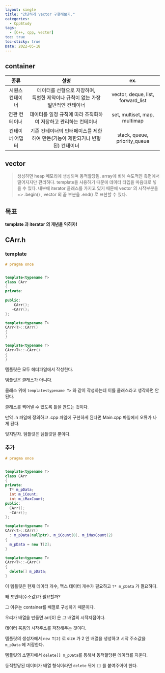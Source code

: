 ```yaml
---
layout: single
title: "간단하게 vector 구현해보기."
categories:
  - CppStudy
tags:
  - [C++, cpp, vector]
toc: true
toc-sticky: true
Date: 2022-05-18
---
```


## container

|**종류**|설명|ex.|
|:---:|:---:|:---:|
|시퀀스 컨테이너|데이터를 선형으로 저장하며,<br> 특별한 제약이나 규칙이 없는 가장 일반적인 컨테이너|vector, deque, list, forward_list|
|연관 컨테이너|데이터를 일정 규칙에 따라 조직화하여 저장하고 관리하는 컨테이너|set, multiset, map, multimap|
|컨테이너 어댑터|기존 컨테이너의 인터페이스를 제한하여 만든(기능이 제한되거나 변형된) 컨테이너|stack, queue, priority_queue|

## vector
> 생성하면 heap 메모리에 생성되며 동적할당됨.
> array에 비해 속도적인 측면에서 떨어지지만 편리하다.
> template을 사용하기 때문에 데이터 타입을 마음대로 넣을 수 있다.
> 내부에 iterator 클래스를 가지고 있기 때문에 vector 의 시작부분을 => .begin() , vector 의 끝 부분을 .end() 로 표현할 수 있다.

## 목표
**template 과 iterator 의 개념을 익히자!**

## CArr.h
  ### template
  ```cpp
  # pragma once
  
  
  template<typename T>
  class CArr
  {
  private:
      
  public:
      CArr();
     ~CArr();
  };
  
  template<typename T>
  CArr<T>::CArr()
  {
  }
  
  template<typename T>
  CArr<T>::~CArr()
  {
  }
  ```

  템플릿은 모두 헤더파일에서 작성한다.
  
  템플릿은 클래스가 아니다.
  
  클래스 위에 `template<typename T>` 와 같이 작성하는데 이를 클래스라고 생각하면 안된다.
  
  클래스를 찍어낼 수 있도록 틀을 만드는 것이다.
  
  만약 .h 파일에 정의하고 .cpp 파일에 구현하게 된다면 Main.cpp 파일에서 오류가 나게 된다.
  
  잊지말자. 템플릿은 템플릿일 뿐이다.
  
  ### 추가
  ```cpp
  # pragma once
  
  
  template<typename T>
  class CArr
  {
  private:
    T* m_pData;
    int m_iCount;
    int m_iMaxCount;
  public:
    CArr();
    ~CArr();
  };
  
  template<typename T>
  CArr<T>::CArr()
    : m_pData(nullptr), m_iCount(0), m_iMaxCount(2)
  {
    m_pData = new T[2];
  }
  
  template<typename T>
  CArr<T>::~CArr()
  {
    delete[] m_pData;
  }
  ```
  
  이 템플릿은 현재 데이터 개수, 맥스 데이터 개수가 필요하고 `T* m_pData` 가 필요하다.
  
  왜 포인터(주소값)가 필요할까?
  
  그 이유는 container를 배열로 구성하기 때문이다.
  
  우리가 배열을 만들면 arr[0] 은 그 배열의 시작지점이다.
  
  데이터 묶음의 시작주소를 저장해두는 것이다.
  
  템플릿의 생성자에서 `new T[2]` 로 size 가 2 인 배열을 생성하고 시작 주소값을 `m_pData` 에 저장한다.
  
  템플릿의 소멸자에서 `delete[] m_pData`를 통해서 동적할당된 데이터를 지운다.
  
  동적할당된 데이터가 배열 형식이라면 `delete` 뒤에 `[]` 를 붙여주어야 한다.
